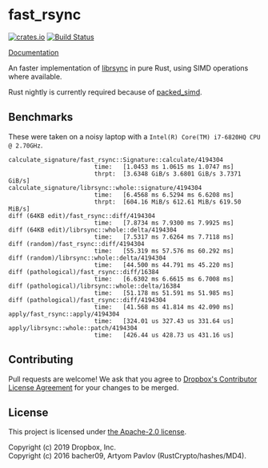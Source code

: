 # fast\_rsync

[![crates.io](https://meritbadge.herokuapp.com/fast_rsync)](https://crates.io/crates/fast_rsync)
[![Build Status](https://travis-ci.org/dropbox/fast_rsync.svg?branch=master)](https://travis-ci.org/dropbox/fast_rsync)

[Documentation](https://docs.rs/fast_rsync)

An faster implementation of [librsync](https://github.com/librsync/librsync) in
pure Rust, using SIMD operations where available.

Rust nightly is currently required because of
[packed\_simd](https://github.com/rust-lang/packed_simd).

## Benchmarks
These were taken on a noisy laptop with a `Intel(R) Core(TM) i7-6820HQ CPU @ 2.70GHz`.

```
calculate_signature/fast_rsync::Signature::calculate/4194304
                        time:   [1.0453 ms 1.0615 ms 1.0747 ms]
                        thrpt:  [3.6348 GiB/s 3.6801 GiB/s 3.7371 GiB/s]
calculate_signature/librsync::whole::signature/4194304
                        time:   [6.4568 ms 6.5294 ms 6.6208 ms]
                        thrpt:  [604.16 MiB/s 612.61 MiB/s 619.50 MiB/s]
diff (64KB edit)/fast_rsync::diff/4194304
                        time:   [7.8734 ms 7.9300 ms 7.9925 ms]
diff (64KB edit)/librsync::whole::delta/4194304
                        time:   [7.5317 ms 7.6264 ms 7.7118 ms]
diff (random)/fast_rsync::diff/4194304
                        time:   [55.319 ms 57.576 ms 60.292 ms]
diff (random)/librsync::whole::delta/4194304
                        time:   [44.500 ms 44.791 ms 45.220 ms]
diff (pathological)/fast_rsync::diff/16384
                        time:   [6.6302 ms 6.6615 ms 6.7008 ms]
diff (pathological)/librsync::whole::delta/16384
                        time:   [51.178 ms 51.591 ms 51.985 ms]
diff (pathological)/fast_rsync::diff/4194304
                        time:   [41.568 ms 41.814 ms 42.090 ms]
apply/fast_rsync::apply/4194304
                        time:   [324.01 us 327.43 us 331.64 us]
apply/librsync::whole::patch/4194304
                        time:   [426.44 us 428.73 us 431.16 us]
```

## Contributing
Pull requests are welcome! We ask that you agree to [Dropbox's Contributor
License Agreement](https://opensource.dropbox.com/cla/) for your changes to be
merged.

## License
This project is licensed under [the Apache-2.0
license](http://www.apache.org/licenses/LICENSE-2.0).

Copyright (c) 2019 Dropbox, Inc.  
Copyright (c) 2016 bacher09, Artyom Pavlov (RustCrypto/hashes/MD4).
